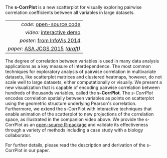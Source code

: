 The **s-CorrPlot** is a new scatterplot for visually exploring pairwise correlation coefficients between all variables in large datasets.

|      |
| ---: |
| *code:* [open-source code](http://mckennapsean.github.io/scorrplot/) |
| *video:* [interactive demo](https://www.youtube.com/watch?v=rAFDG2Ut2D0) |
| *poster:* [from InfoVis 2014](poster.png) |
| *paper:* [ASA JCGS 2015](http://www.tandfonline.com/doi/abs/10.1080/10618600.2015.1021926#.VUKgPfxVhBc) [*(draft)*](paper.pdf) |

The degree of correlation between variables is used in many data analysis applications as a key measure of interdependence. The most common techniques for exploratory analysis of pairwise correlation in multivariate datasets, like scatterplot matrices and clustered heatmaps, however, do not scale well to large datasets, either computationally or visually. We present a new visualization that is capable of encoding pairwise correlation between hundreds of thousands variables, called the **s-CorrPlot**. The *s-CorrPlot* encodes correlation spatially between variables as points on scatterplot using the geometric structure underlying Pearson's correlation. Furthermore, we extend the s-CorrPlot with interactive techniques that enable animation of the scatterplot to new projections of the correlation space, as illustrated in the companion video above. We provide the s-CorrPlot as an [open-source R-package](http://mckennapsean.github.io/scorrplot/) and validate its effectiveness through a variety of methods including a case study with a biology collaborator.

For further details, please read the description and derivation of the s-CorrPlot in our paper.
